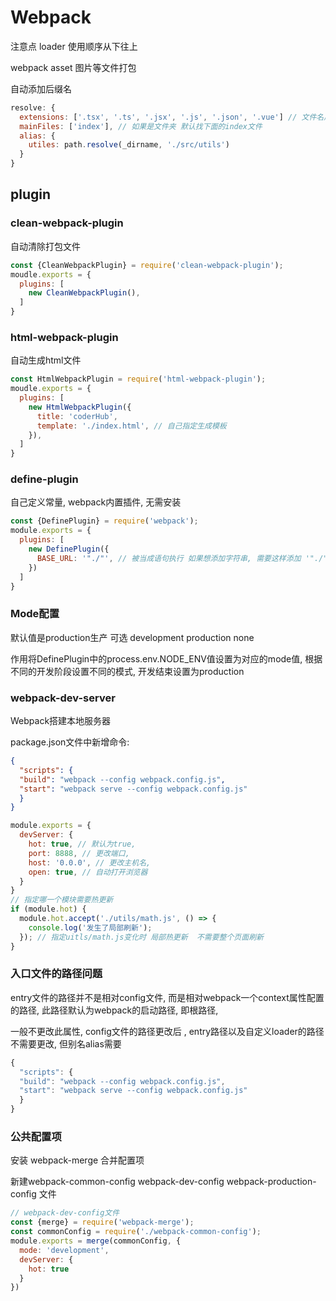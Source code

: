 # Webpack

注意点 loader 使用顺序从下往上

webpack asset 图片等文件打包

自动添加后缀名

```js
resolve: {
  extensions: ['.tsx', '.ts', '.jsx', '.js', '.json', '.vue'] // 文件名后缀自动加
  mainFiles: ['index'], // 如果是文件夹 默认找下面的index文件
  alias: {
    utiles: path.resolve(_dirname, './src/utils')
  }
}
```

## plugin

### clean-webpack-plugin

自动清除打包文件

```js
const {CleanWebpackPlugin} = require('clean-webpack-plugin');
moudle.exports = {
  plugins: [
    new CleanWebpackPlugin(),
  ]
}
```

###  html-webpack-plugin

自动生成html文件

```js
const HtmlWebpackPlugin = require('html-webpack-plugin');
moudle.exports = {
  plugins: [
    new HtmlWebpackPlugin({
      title: 'coderHub',
      template: './index.html', // 自己指定生成模板
    }),
  ]
}
```

### define-plugin

自己定义常量, webpack内置插件, 无需安装

```js
const {DefinePlugin} = require('webpack');
module.exports = {
  plugins: [
    new DefinePlugin({
      BASE_URL: '"./"', // 被当成语句执行 如果想添加字符串, 需要这样添加 '"./"'
    })
  ]
}
```

### Mode配置

默认值是production生产   可选 development production none

作用将DefinePlugin中的process.env.NODE_ENV值设置为对应的mode值, 根据不同的开发阶段设置不同的模式, 开发结束设置为production

### webpack-dev-server

Webpack搭建本地服务器

package.json文件中新增命令:

```json
{
  "scripts": {
  "build": "webpack --config webpack.config.js",
  "start": "webpack serve --config webpack.config.js"
  }
}
```

```js
module.exports = {
  devServer: {
    hot: true, // 默认为true,
    port: 8888, // 更改端口, 
    host: '0.0.0', // 更改主机名,
    open: true, // 自动打开浏览器
  }
}
// 指定哪一个模块需要热更新
if (module.hot) {
  module.hot.accept('./utils/math.js', () => {
    console.log('发生了局部刷新');
  }); // 指定uitls/math.js变化时 局部热更新  不需要整个页面刷新
}
```

### 入口文件的路径问题

entry文件的路径并不是相对config文件, 而是相对webpack一个context属性配置的路径, 此路径默认为webpack的启动路径, 即根路径, 

一般不更改此属性, config文件的路径更改后 , entry路径以及自定义loader的路径不需要更改, 但别名alias需要

```js
{
  "scripts": {
  "build": "webpack --config webpack.config.js",
  "start": "webpack serve --config webpack.config.js"
  }
}
```

### 公共配置项

安装 webpack-merge 合并配置项

新建webpack-common-config webpack-dev-config webpack-production-config 文件 

```js
// webpack-dev-config文件
const {merge} = require('webpack-merge');
const commonConfig = require('./webpack-common-config');
module.exports = merge(commonConfig, {
  mode: 'development',
  devServer: {
    hot: true
  }
})
```

